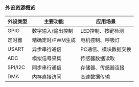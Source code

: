 ### 外设资源概览

| 外设类型 | 主要功能          | 应用场景             |
| -------- | ----------------- | -------------------- |
| GPIO     | 数字输入/输出控制 | LED控制、按键检测    |
| 定时器   | 精确定时/PWM生成  | 电机控制、呼吸灯     |
| USART    | 异步串行通信      | PC通信、模块数据交换 |
| ADC      | 模拟信号采集      | 传感器数据读取       |
| SPI/I2C  | 同步串行通信      | 存储器、传感器连接   |
| DMA      | 内存直接访问      | 高速数据传输         |
